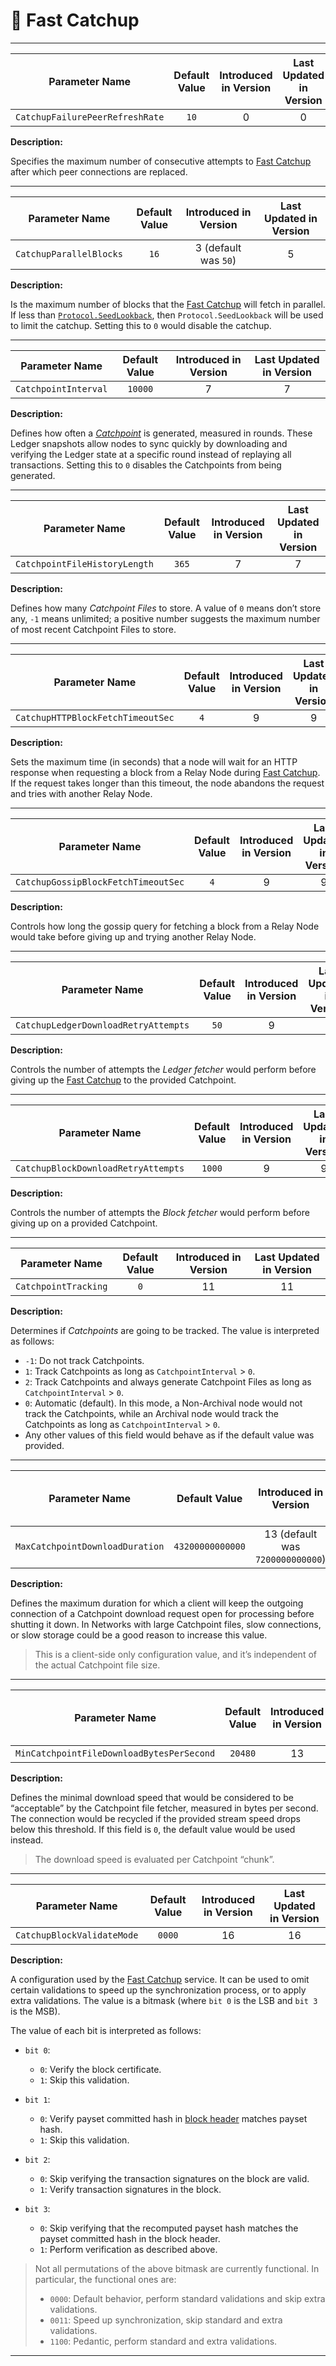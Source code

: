 # 🎣 Fast Catchup

---

| Parameter Name                  | Default Value | Introduced in Version | Last Updated in Version |
|---------------------------------|:-------------:|:---------------------:|:-----------------------:|
| `CatchupFailurePeerRefreshRate` |     `10`      |           0           |            0            |

**Description:**

Specifies the maximum number of consecutive attempts to [Fast Catchup](node-nn-sync.md#fast-catchup)
after which peer connections are replaced.

---

| Parameter Name          | Default Value | Introduced in Version | Last Updated in Version |
|-------------------------|:-------------:|:---------------------:|:-----------------------:|
| `CatchupParallelBlocks` |     `16`      | 3 (default was `50`)  |            5            |

**Description:**

Is the maximum number of blocks that the [Fast Catchup](node-nn-sync.md#fast-catchup)
will fetch in parallel. If less than [`Protocol.SeedLookback`](../../abft/abft-parameters.md),
then `Protocol.SeedLookback` will be used to limit the catchup. Setting this to `0`
would disable the catchup.

---

| Parameter Name       | Default Value | Introduced in Version | Last Updated in Version |
|----------------------|:-------------:|:---------------------:|:-----------------------:|
| `CatchpointInterval` |    `10000`    |           7           |            7            |

**Description:**

Defines how often a [_Catchpoint_](node-nn-sync.md#fast-catchup) is generated,
measured in rounds. These Ledger snapshots allow nodes to sync quickly by downloading
and verifying the Ledger state at a specific round instead of replaying all transactions.
Setting this to `0` disables the Catchpoints from being generated.

---

| Parameter Name                | Default Value | Introduced in Version | Last Updated in Version |
|-------------------------------|:-------------:|:---------------------:|:-----------------------:|
| `CatchpointFileHistoryLength` |     `365`     |           7           |            7            |

**Description:**

Defines how many _Catchpoint Files_ to store. A value of `0` means don’t store any,
`-1` means unlimited; a positive number suggests the maximum number of most recent
Catchpoint Files to store.

---

| Parameter Name                    | Default Value | Introduced in Version | Last Updated in Version |
|-----------------------------------|:-------------:|:---------------------:|:-----------------------:|
| `CatchupHTTPBlockFetchTimeoutSec` |      `4`      |           9           |            9            |

**Description:**

Sets the maximum time (in seconds) that a node will wait for an HTTP response when
requesting a block from a Relay Node during [Fast Catchup](node-nn-sync.md#fast-catchup).
If the request takes longer than this timeout, the node abandons the request and
tries with another Relay Node.

---

| Parameter Name                      | Default Value | Introduced in Version | Last Updated in Version |
|-------------------------------------|:-------------:|:---------------------:|:-----------------------:|
| `CatchupGossipBlockFetchTimeoutSec` |      `4`      |           9           |            9            |

**Description:**

Controls how long the gossip query for fetching a block from a Relay Node would take
before giving up and trying another Relay Node.

---

| Parameter Name                       | Default Value | Introduced in Version | Last Updated in Version |
|--------------------------------------|:-------------:|:---------------------:|:-----------------------:|
| `CatchupLedgerDownloadRetryAttempts` |     `50`      |           9           |            9            |

**Description:**

Controls the number of attempts the _Ledger fetcher_ would perform before giving
up the [Fast Catchup](node-nn-sync.md#fast-catchup) to the provided Catchpoint.

---

| Parameter Name                      | Default Value | Introduced in Version | Last Updated in Version |
|-------------------------------------|:-------------:|:---------------------:|:-----------------------:|
| `CatchupBlockDownloadRetryAttempts` |    `1000`     |           9           |            9            |

**Description:**

Controls the number of attempts the _Block fetcher_ would perform before giving up
on a provided Catchpoint.

---

| Parameter Name       | Default Value | Introduced in Version | Last Updated in Version |
|----------------------|:-------------:|:---------------------:|:-----------------------:|
| `CatchpointTracking` |      `0`      |          11           |           11            |

**Description:**

Determines if _Catchpoints_ are going to be tracked. The value is interpreted as
follows:

- `-1`: Do not track Catchpoints.
- `1`: Track Catchpoints as long as `CatchpointInterval` > `0`.
- `2`: Track Catchpoints and always generate Catchpoint Files as long as `CatchpointInterval` > `0`.
- `0`: Automatic (default). In this mode, a Non-Archival node would not track the
  Catchpoints, while an Archival node would track the Catchpoints as long as `CatchpointInterval` > `0`.
- Any other values of this field would behave as if the default value was provided.

---

| Parameter Name                  |  Default Value   |      Introduced in Version       | Last Updated in Version |
|---------------------------------|:----------------:|:--------------------------------:|:-----------------------:|
| `MaxCatchpointDownloadDuration` | `43200000000000` | 13 (default was `7200000000000`) |           28            |

**Description:**

Defines the maximum duration for which a client will keep the outgoing connection
of a Catchpoint download request open for processing before shutting it down. In
Networks with large Catchpoint files, slow connections, or slow storage could be
a good reason to increase this value.

> This is a client-side only configuration value, and it’s independent of the actual
> Catchpoint file size.

---

| Parameter Name                            | Default Value | Introduced in Version | Last Updated in Version |
|-------------------------------------------|:-------------:|:---------------------:|:-----------------------:|
| `MinCatchpointFileDownloadBytesPerSecond` |    `20480`    |          13           |           13            |

**Description:**

Defines the minimal download speed that would be considered to be “acceptable” by
the Catchpoint file fetcher, measured in bytes per second. The connection would
be recycled if the provided stream speed drops below this threshold. If this field
is `0`, the default value would be used instead.

> The download speed is evaluated per Catchpoint “chunk”.

---

| Parameter Name             | Default Value | Introduced in Version | Last Updated in Version |
|----------------------------|:-------------:|:---------------------:|:-----------------------:|
| `CatchupBlockValidateMode` |    `0000`     |          16           |           16            |

**Description:**

A configuration used by the [Fast Catchup](node-nn-sync.md#fast-catchup) service.
It can be used to omit certain validations to speed up the synchronization
process, or to apply extra validations. The value is a bitmask (where `bit 0` is
the LSB and `bit 3` is the MSB).

The value of each bit is interpreted as follows:

- `bit 0`:
  - `0`: Verify the block certificate.
  - `1`: Skip this validation.

- `bit 1`:
  - `0`: Verify payset committed hash in [block header](../../ledger/ledger-block.md) matches payset hash.
  - `1`: Skip this validation.

- `bit 2`:
  - `0`: Skip verifying the transaction signatures on the block are valid.
  - `1`: Verify transaction signatures in the block.

- `bit 3`:
  - `0`: Skip verifying that the recomputed payset hash matches the payset committed hash in the block header.
  - `1`: Perform verification as described above.

> Not all permutations of the above bitmask are currently functional. In particular,
> the functional ones are:
>
> - `0000`: Default behavior, perform standard validations and skip extra validations.
> - `0011`: Speed up synchronization, skip standard and extra validations.
> - `1100`: Pedantic, perform standard and extra validations.

---
